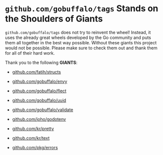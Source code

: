 # `github.com/gobuffalo/tags` Stands on the Shoulders of Giants

`github.com/gobuffalo/tags` does not try to reinvent the wheel! Instead, it uses the already great wheels developed by the Go community and puts them all together in the best way possible. Without these giants this project would not be possible. Please make sure to check them out and thank them for all of their hard work.

Thank you to the following **GIANTS**:


* [github.com/fatih/structs](https://godoc.org/github.com/fatih/structs)

* [github.com/gobuffalo/envy](https://godoc.org/github.com/gobuffalo/envy)

* [github.com/gobuffalo/flect](https://godoc.org/github.com/gobuffalo/flect)

* [github.com/gobuffalo/uuid](https://godoc.org/github.com/gobuffalo/uuid)

* [github.com/gobuffalo/validate](https://godoc.org/github.com/gobuffalo/validate)

* [github.com/joho/godotenv](https://godoc.org/github.com/joho/godotenv)

* [github.com/kr/pretty](https://godoc.org/github.com/kr/pretty)

* [github.com/kr/text](https://godoc.org/github.com/kr/text)

* [github.com/pkg/errors](https://godoc.org/github.com/pkg/errors)
